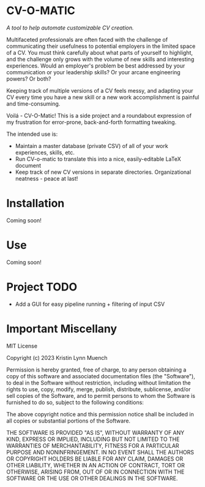 # CV-O-MATIC
*A tool to help automate customizable CV creation.*

Multifaceted professionals are often faced with the challenge of communicating their usefulness to potential employers in the limited space of a CV. You must think carefully about what parts of yourself to highlight, and the challenge only grows with the volume of new skills and interesting experiences. Would an employer's problem be best addressed by your communication or your leadership skills? Or your arcane engineering powers? Or both?

Keeping track of multiple versions of a CV feels messy, and adapting your CV every time you have a new skill or a new work accomplishment is painful and time-consuming.

Voilá - CV-O-Matic! This is a side project and a roundabout expression of my frustration for error-prone, back-and-forth formatting tweaking. 

The intended use is:
- Maintain a master database (private CSV) of all of your work experiences, skills, etc.
- Run CV-o-matic to translate this into a nice, easily-editable LaTeX document
- Keep track of new CV versions in separate directories. Organizational neatness - peace at last!

# Installation
Coming soon!

# Use
Coming soon!

# Project TODO
- Add a GUI for easy pipeline running + filtering of input CSV

# Important Miscellany
MIT License

Copyright (c) 2023 Kristin Lynn Muench

Permission is hereby granted, free of charge, to any person obtaining a copy
of this software and associated documentation files (the "Software"), to deal
in the Software without restriction, including without limitation the rights
to use, copy, modify, merge, publish, distribute, sublicense, and/or sell
copies of the Software, and to permit persons to whom the Software is
furnished to do so, subject to the following conditions:

The above copyright notice and this permission notice shall be included in all
copies or substantial portions of the Software.

THE SOFTWARE IS PROVIDED "AS IS", WITHOUT WARRANTY OF ANY KIND, EXPRESS OR
IMPLIED, INCLUDING BUT NOT LIMITED TO THE WARRANTIES OF MERCHANTABILITY,
FITNESS FOR A PARTICULAR PURPOSE AND NONINFRINGEMENT. IN NO EVENT SHALL THE
AUTHORS OR COPYRIGHT HOLDERS BE LIABLE FOR ANY CLAIM, DAMAGES OR OTHER
LIABILITY, WHETHER IN AN ACTION OF CONTRACT, TORT OR OTHERWISE, ARISING FROM,
OUT OF OR IN CONNECTION WITH THE SOFTWARE OR THE USE OR OTHER DEALINGS IN THE
SOFTWARE.
